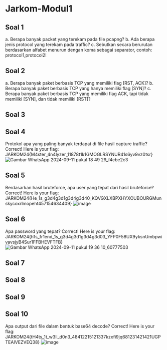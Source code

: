 # Jarkom-Modul1

## Soal 1
a. Berapa banyak packet yang terekam pada file pcapng?
b. Ada berapa jenis protocol yang terekam pada traffic?
c. Sebutkan secara berurutan berdasarkan alfabet menurun dengan koma sebagai separator, contoh: protocol1,protocol2!

## Soal 2
a. Berapa banyak paket berbasis TCP yang memiliki flag [RST, ACK]?
b. Berapa banyak paket berbasis TCP yang hanya memiliki flag [SYN]?
c. Berapa banyak paket berbasis TCP yang memiliki flag ACK, tapi tidak memiliki [SYN], dan tidak memiliki [RST]?



## Soal 3

## Soal 4 
Protokol apa yang paling banyak terdapat di file hasil capture traffic?
Correct! Here is your flag: JARKOM24{M4ster_4n4lyzer_11878t1k1GMOGLRSYNUR41s6yv9vz0tsr}
 ![Gambar WhatsApp 2024-09-11 pukul 18 49 29_f4cbe2c3](https://github.com/user-attachments/assets/73806510-af89-4356-9435-6b0ad8177106)

## Soal 5
Berdasarkan hasil bruteforce, apa user yang tepat dari hasil bruteforce?
Correct! Here is your flag: JARKOM24{He_1s_g3d4g3d1g3d4g3d40_KQVGXLXBPXHYXOUBOURGMunskycoxrlmopeht457154634409}
![image](https://github.com/user-attachments/assets/47537e35-8767-4661-a877-02392d263438)

## Soal 6
Apa password yang tepat?
Correct! Here is your flag: JARKOM24{h1s_fr1end_1s_g3d4g3d1g3d4g3d03_YFP0F58UX9yksnUmbpwivavsjyB4Sur1FFBHEVFTFB}
![Gambar WhatsApp 2024-09-11 pukul 19 36 10_60777503](https://github.com/user-attachments/assets/2cdaa489-5f23-4bc7-b091-76cb3db733ed)

## Soal 7

## Soal 8

## Soal 9

## Soal 10
Apa output dari file dalam bentuk base64 decode?
Correct! Here is your flag: JARKOM24{tH4ts_1t_w3ll_d0n3_48412215121337kzxfi9jq681231421421UGPTEAIVEZVEQ38}
![image](https://github.com/user-attachments/assets/a65068d2-bab5-4379-a5b7-2fa5978d0922)




   

